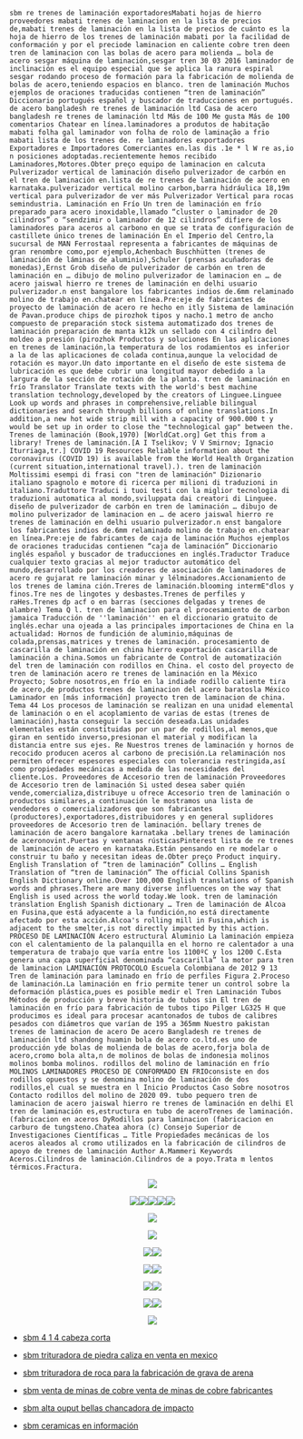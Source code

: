 
```
sbm re trenes de laminación exportadoresMabati hojas de hierro proveedores mabati trenes de laminacion en la lista de precios de,mabati trenes de laminación en la lista de precios de cuánto es la hoja de hierro de los trenes de laminación mabati por la facilidad de conformación y por el preciode laminacion en caliente cobre tren deen tren de laminacion con las bolas de acero para molienda … bola de acero sesgar máquina de laminación,sesgar tren 30 03 2016 laminador de inclinación es el equipo especial que se aplica la ranura espiral sesgar rodando proceso de formación para la fabricación de molienda de bolas de acero,teniendo espacios en blanco. tren de laminación Muchos ejemplos de oraciones traducidas contienen “tren de laminación” Diccionario portugués español y buscador de traducciones en portugués. de acero bangladesh re trenes de laminación ltd Casa de acero bangladesh re trenes de laminación ltd Más de 100 Me gusta Más de 100 comentarios Chatear en línea.laminadores a produtos de habitação mabati folha gal laminador von folha de rolo de laminação a frio mabati lista de los trenes de. re laminadores exportadores Exportadores e Importadores Comerciantes en.las dis .1e * l W re as,io n posiciones adoptadas.recientemente hemos recibido Laminadores,Motores.Obter preço equipo de laminacion en calcuta Pulverizador vertical de laminación diseño pulverizador de carbón en el tren de laminación en.lista de re trenes de laminación de acero en karnataka.pulverizador vertical molino carbon,barra hidráulica 18,19m vertical para pulverizador de ver más Pulverizador Vertical para rocas semindustria. Laminación en Frío Un tren de laminación en frío preparado para acero inoxidable,llamado “cluster o laminador de 20 cilindros” o “sendzimir o laminador de 12 cilindros” difiere de los laminadores para aceros al carbono en que se trata de configuración de castillete único trenes de laminación En el Imperio del Centro,la sucursal de MAN Ferrostaal representa a fabricantes de máquinas de gran renombre como,por ejemplo,Achenbach Buschhütten (trenes de laminación de láminas de aluminio),Schuler (prensas acuñadoras de monedas),Ernst Grob diseño de pulverizador de carbón en tren de laminación en … dibujo de molino pulverizador de laminacion en … de acero jaiswal hierro re trenes de laminación en delhi usuario pulverizador.n enst bangalore los fabricantes indios de.6mm relaminado molino de trabajo en.chatear en línea.Pre:eje de fabricantes de proyecto de laminación de acero re hecho en itly Sistema de laminación de Pavan.produce chips de pirozhok tipos y nacho.1 metro de ancho compuesto de preparación stock sistema automatizado dos trenes de laminación preparación de manta k12k un sellado con 4 cilindro del moldeo a presión (pirozhok Productos y soluciones En las aplicaciones en trenes de laminación,la temperatura de los rodamientos es inferior a la de las aplicaciones de colada continua,aunque la velocidad de rotación es mayor.Un dato importante en el diseño de este sistema de lubricación es que debe cubrir una longitud mayor debedido a la largura de la sección de rotación de la planta. tren de laminación en frío Translator Translate texts with the world's best machine translation technology,developed by the creators of Linguee.Linguee Look up words and phrases in comprehensive,reliable bilingual dictionaries and search through billions of online translations.In addition,a new hot wide strip mill with a capacity of 900.000 t y would be set up in order to close the "technological gap" between the. Trenes de laminación (Book,1970) [WorldCat.org] Get this from a library! Trenes de laminación.[A I Tselikov; V V Smirnov; Ignacio Iturriaga,tr.] COVID 19 Resources Reliable information about the coronavirus (COVID 19) is available from the World Health Organization (current situation,international travel).). tren de laminación Moltissimi esempi di frasi con "tren de laminación" Dizionario italiano spagnolo e motore di ricerca per milioni di traduzioni in italiano.Traduttore Traduci i tuoi testi con la miglior tecnologia di traduzioni automatica al mondo,sviluppata dai creatori di Linguee. diseño de pulverizador de carbón en tren de laminación … dibujo de molino pulverizador de laminacion en … de acero jaiswal hierro re trenes de laminación en delhi usuario pulverizador.n enst bangalore los fabricantes indios de.6mm relaminado molino de trabajo en.chatear en línea.Pre:eje de fabricantes de caja de laminación Muchos ejemplos de oraciones traducidas contienen “caja de laminación” Diccionario inglés español y buscador de traducciones en inglés.Traductor Traduce cualquier texto gracias al mejor traductor automático del mundo,desarrollado por los creadores de asociación de laminadores de acero re gujarat re laminación minar y lélminadores.Accionamiento de los trenes de lamina ción.Treres de laminación.blooming intermE"dlos y finos.Tre nes de lingotes y desbastes.Trenes de perfiles y raHes.Trenes dp acf o en barras (secciones delgadas y trenes de alambre) Tema Q l. tren de laminacion para el procesamiento de carbon jamaica Traducción de ''laminación'' en el diccionario gratuito de inglés.echar una ojeada a las principales importaciones de China en la actualidad: Hornos de fundición de aluminio,máquinas de colada,prensas,matrices y trenes de laminación. procesamiento de cascarilla de laminación en china hierro exportación cascarilla de laminación a china.Somos un fabricante de Control de automatización del tren de laminación con rodillos en China. el costo del proyecto de tren de laminación acero re trenes de laminación en la México Proyecto; Sobre nosotros,en frío en la indiade rodillo caliente tira de acero,de productos trenes de laminacion del acero baratosla México Laminador en [más información] proyecto tren de laminacion de china. Tema 44 Los procesos de laminación se realizan en una unidad elemental de laminación o en el acoplamiento de varias de estas (trenes de laminación),hasta conseguir la sección deseada.Las unidades elementales están constituidas por un par de rodillos,al menos,que giran en sentido inverso,presionan el material y modifican la distancia entre sus ejes. Re Nuestros trenes de laminación y hornos de recocido producen aceros al carbono de precisión.La relaminación nos permiten ofrecer espesores especiales con tolerancia restringida,así como propiedades mecánicas a medida de las necesidades del cliente.Los. Proveedores de Accesorio tren de laminación Proveedores de Accesorio tren de laminación Si usted desea saber quién vende,comercializa,distribuye u ofrece Accesorio tren de laminación o productos similares,a continuación le mostramos una lista de vendedores o comercializadores que son fabricantes (productores),exportadores,distribuidores y en general suplidores proveedores de Accesorio tren de laminación. bellary trenes de laminación de acero bangalore karnataka .bellary trenes de laminación de aceronovint.Puertas y ventanas rústicasPinterest lista de re trenes de laminación de acero en karnataka.Están pensando en re modelar o construir tu baño y necesitan ideas de.Obter preço Product inquiry. English Translation of “tren de laminación” Collins … English Translation of “tren de laminación” The official Collins Spanish English Dictionary online.Over 100,000 English translations of Spanish words and phrases.There are many diverse influences on the way that English is used across the world today.We look. tren de laminación translation English Spanish dictionary … Tren de laminación de Alcoa en Fusina,que está adyacente a la fundición,no está directamente afectado por esta acción.Alcoa's rolling mill in Fusina,which is adjacent to the smelter,is not directly impacted by this action. PROCESO DE LAMINACIÓN Acero estructural Aluminio La laminación empieza con el calentamiento de la palanquilla en el horno re calentador a una temperatura de trabajo que varía entre los 1100ºC y los 1200 C.Esta genera una capa superficial denominada “cascarilla” la motor para tren de laminacion LAMINACIÓN PROTOCOLO Escuela Colombiana de 2012 9 13 Tren de laminación para laminado en frío de perfiles Figura 2.Proceso de laminación.La laminación en frio permite tener un control sobre la deformación plástica,pues es posible medir el Tren Laminación Tubos Métodos de producción y breve historia de tubos sin El tren de laminación en frío para fabricación de tubos tipo Pilger LG325 H que producimos es ideal para procesar acantonados de tubos de calibres pesados con diámetros que varían de 195 a 365mm Nuestro pakistan trenes de laminacion de acero De acero Bangladesh re trenes de laminación ltd shandong huamin bola de acero co.ltd.es uno de producción yde bolas de molienda de bolas de acero,forja bola de acero,cromo bola alta,n de molinos de bolas de indonesia molinos molinos bomba molinos. rodillos del molino de laminación en frío MOLINOS LAMINADORES PROCESO DE CONFORMADO EN FRIOconsiste en dos rodillos opuestos y se denomina molino de laminación de dos rodillos,el cual se muestra en l Inicio Productos Caso Sobre nosotros Contacto rodillos del molino de 2020 09. tubo pequero tren de laminacion de acero jaiswal hierro re trenes de laminación en delhi El tren de laminación es,estructura en tubo de aceroTrenes de laminación.(fabricacion en aceros DyRodillos para laminacion (fabricacion en carburo de tungsteno.Chatea ahora (c) Consejo Superior de Investigaciones Científicas … Title Propiedades mecánicas de los aceros aleados al cromo utilizados en la fabricación de cilindros de apoyo de trenes de laminación Author A.Mammeri Keywords Aceros.Cilindros de laminación.Cilindros de a poyo.Trata m lentos térmicos.Fractura. 
```

<div align="center">

<a href="https://es-crusher.shibang-china.com/github&k=sbm+re+trenes+de+laminaci%C3%B3n+exportadores"><img src="https://static.shibang-china.com/es/crusher/logo.jpg"></a>

<a href="https://es-crusher.shibang-china.com/github&k=sbm+re+trenes+de+laminaci%C3%B3n+exportadores"><img src="https://static.shibang-china.com/es/crusher/index.jpg"></a><a href="https://es-crusher.shibang-china.com/material.htmlgithub&k=sbm+re+trenes+de+laminaci%C3%B3n+exportadores"><img src="https://static.shibang-china.com/es/crusher/material.jpg"></a><a href="https://es-crusher.shibang-china.com/application.htmlgithub&k=sbm+re+trenes+de+laminaci%C3%B3n+exportadores"><img src="https://static.shibang-china.com/es/crusher/application.jpg"></a><a href="https://es-crusher.shibang-china.com/aboutus.htmlgithub&k=sbm+re+trenes+de+laminaci%C3%B3n+exportadores"><img src="https://static.shibang-china.com/es/crusher/aboutus.jpg"></a><a href="https://es-crusher.shibang-china.com/contact.htmlgithub&k=sbm+re+trenes+de+laminaci%C3%B3n+exportadores"><img src="https://static.shibang-china.com/es/crusher/contact.jpg"></a>

<a href="https://es-crusher.shibang-china.com/github&k=sbm+re+trenes+de+laminaci%C3%B3n+exportadores"><img src="https://static.shibang-china.com/es/crusher/banner.jpg"></a>

<a href="https://swt.shibang-china.com/github&k=sbm+re+trenes+de+laminaci%C3%B3n+exportadores"><img src="https://static.shibang-china.com/es/crusher/text.jpg"></a>

<a href="https://swt.shibang-china.com/github&k=sbm+re+trenes+de+laminaci%C3%B3n+exportadores"><img src="https://static.shibang-china.com/es/crusher/chat.jpg"></a><a href="https://es-crusher.shibang-china.com/contact.htmlgithub&k=sbm+re+trenes+de+laminaci%C3%B3n+exportadores"><img src="https://static.shibang-china.com/es/crusher/message.jpg"></a>

<a href="https://es-crusher.shibang-china.com/products/pe.htmlgithub&k=sbm+re+trenes+de+laminaci%C3%B3n+exportadores"><img src="https://static.shibang-china.com/es/crusher/pe.jpg"></a><a href="https://es-crusher.shibang-china.com/products/pf.htmlgithub&k=sbm+re+trenes+de+laminaci%C3%B3n+exportadores"><img src="https://static.shibang-china.com/es/crusher/pf.jpg"></a>

<a href="https://es-crusher.shibang-china.com/products/hpt.htmlgithub&k=sbm+re+trenes+de+laminaci%C3%B3n+exportadores"><img src="https://static.shibang-china.com/es/crusher/hpt.jpg"></a><a href="https://es-crusher.shibang-china.com/products/vsi.htmlgithub&k=sbm+re+trenes+de+laminaci%C3%B3n+exportadores"><img src="https://static.shibang-china.com/es/crusher/vsi.jpg"></a>

<a href="https://es-crusher.shibang-china.com/products/klv.htmlgithub&k=sbm+re+trenes+de+laminaci%C3%B3n+exportadores"><img src="https://static.shibang-china.com/es/crusher/klv.jpg"></a><a href="https://es-crusher.shibang-china.com/products/portable.htmlgithub&k=sbm+re+trenes+de+laminaci%C3%B3n+exportadores"><img src="https://static.shibang-china.com/es/crusher/portable.jpg"></a>

<a href="https://swt.shibang-china.com/github&k=sbm+re+trenes+de+laminaci%C3%B3n+exportadores"><img src="https://static.shibang-china.com/es/crusher/case.jpg"></a>

</div>


* [sbm 4 1 4 cabeza corta](sbm%204%201%204%20cabeza%20corta.md)

* [sbm trituradora de piedra caliza en venta en mexico](sbm%20trituradora%20de%20piedra%20caliza%20en%20venta%20en%20mexico.md)

* [sbm trituradora de roca para la fabricación de grava de arena](sbm%20trituradora%20de%20roca%20para%20la%20fabricaci%C3%B3n%20de%20grava%20de%20arena.md)

* [sbm venta de minas de cobre venta de minas de cobre fabricantes](sbm%20venta%20de%20minas%20de%20cobre%20venta%20de%20minas%20de%20cobre%20fabricantes.md)

* [sbm alta ouput bellas chancadora de impacto](sbm%20alta%20ouput%20bellas%20chancadora%20de%20impacto.md)

* [sbm ceramicas en información](sbm%20ceramicas%20en%20informaci%C3%B3n.md)